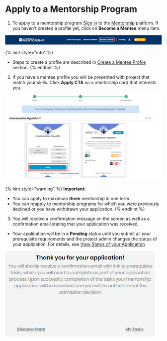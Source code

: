 # Apply to a Mentorship Program

1. To apply to a mentorship program [Sign in](../../../sso/sign-in/) to the [Mentorship](https://people.dev.platform.linuxfoundation.org/) platform. If you haven't created a profile yet, click on **Become a Mentee** menu item.

![](../../../.gitbook/assets/become-a-mentee.png)

{% hint style="info" %}
* Steps to create a profile are described in [Create a Mentee Profile](create-a-mentee-profile.md) section.
{% endhint %}

2. If you have a mentee profile you will be presented with project that match your skills. Click **Apply CTA** on a mentorship card that interests you.   


![Apply to Project](../../../.gitbook/assets/apply-to-a-project.png)

{% hint style="warning" %}
**Important:**

* You can apply to maximum **three** mentorship in one term.
* You can reapply to mentorship programs for which you were previously declined or you have withdrawn your application.
{% endhint %}

3. You will receive a confirmation message on the screen as well as a confirmation email stating that your application was received. 

* Your application will be in a **Pending** status until you submit all your prerequisite requirements and the project admin changes the status of your application. For details, see [View Status of your Application](view-status-of-your-application.md)

![](../../../.gitbook/assets/mentee-applied.png)

